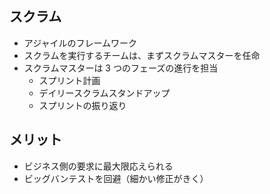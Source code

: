 ## スクラム

- アジャイルのフレームワーク
- スクラムを実行するチームは、まずスクラムマスターを任命
- スクラムマスターは 3 つのフェーズの進行を担当
  - スプリント計画
  - デイリースクラムスタンドアップ
  - スプリントの振り返り

## メリット

- ビジネス側の要求に最大限応えられる
- ビッグバンテストを回避（細かい修正がきく）
